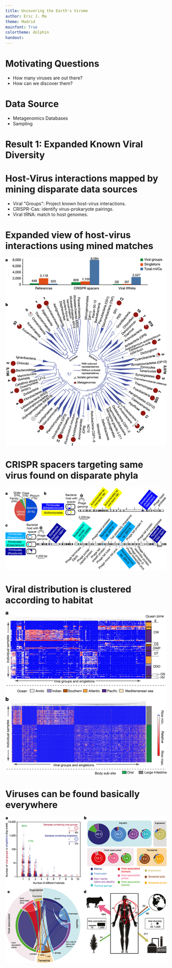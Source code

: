 ```yaml
---
title: Uncovering the Earth's Virome
author: Eric J. Ma
theme: Madrid
mainfont: True
colortheme: dolphin
handout:
---
```


# Motivating Questions

- How many viruses are out there?
- How can we discover them?

# Data Source
<!-- To be continued -->
- Metagenomics Databases
- Sampling

# Result 1: Expanded Known Viral Diversity

<!-- To be continued -->

# Host-Virus interactions mapped by mining disparate data sources

- Viral "Groups": Project known host-virus interactions.
- CRISPR-Cas: identify virus-prokaryote pairings.
- Viral tRNA: match to host genomes.

# Expanded view of host-virus interactions using mined matches

![](./figures/nature19094-f2.jpg)

# CRISPR spacers targeting same virus found on disparate phyla

![](./figures/nature19094-f3.jpg)

# Viral distribution is clustered according to habitat

![](./figures/nature19094-f4.jpg)

# Viruses can be found basically everywhere

![](./figures/nature19094-f5.jpg)
